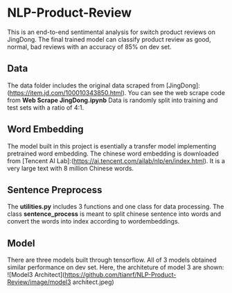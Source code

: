 # NLP-Product-Review
This is an end-to-end sentimental analysis for switch product reviews on JingDong. The final trained model can classify product review as good, normal, bad reviews with an accuracy of 85% on dev set.

## Data
The data folder includes the original data scraped from [JingDong]:(https://item.jd.com/100010343850.html). You can see the web scrape code from **Web Scrape JingDong.ipynb**
Data is randomly split into training and test sets with a ratio of 4:1.

## Word Embedding
The model built in this project is esentially a transfer model implementing pretrained word embedding. The chinese word embedding is downloaded from [Tencent AI Lab]:(https://ai.tencent.com/ailab/nlp/en/index.html). It is a very large text with 8 million Chinese words.

## Sentence Preprocess
The **utilities.py** includes 3 functions and one class for data processing. The class **sentence_process** is meant to split chinese sentence into words and convert the words into index according to wordembeddings.

## Model
There are three models built through tensorflow. All of 3 models obtained similar performance on dev set. Here, the architeture of model 3 are shown:
![Model3 Architect](https://github.com/tianrf/NLP-Product-Review/image/model3 architect.jpeg)

